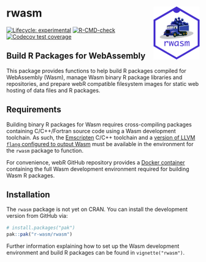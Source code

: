 
<!-- README.md is generated from README.Rmd. Please edit that file -->

# rwasm <a href="https://r-wasm.github.io/rwasm/"><img src="man/figures/logo.png" align="right" height="138" alt="rwasm website" /></a>

<!-- badges: start -->

[![Lifecycle:
experimental](https://img.shields.io/badge/lifecycle-experimental-orange.svg)](https://lifecycle.r-lib.org/articles/stages.html)
[![R-CMD-check](https://github.com/r-wasm/rwasm/actions/workflows/R-CMD-check.yaml/badge.svg)](https://github.com/r-wasm/rwasm/actions/workflows/R-CMD-check.yaml)
[![Codecov test
coverage](https://codecov.io/gh/r-wasm/rwasm/graph/badge.svg)](https://app.codecov.io/gh/r-wasm/rwasm)
<!-- badges: end -->

## Build R Packages for WebAssembly

This package provides functions to help build R packages compiled for
WebAssembly (Wasm), manage Wasm binary R package libraries and
repositories, and prepare webR compatible filesystem images for static
web hosting of data files and R packages.

## Requirements

Building binary R packages for Wasm requires cross-compiling packages
containing C/C++/Fortran source code using a Wasm development toolchain.
As such, the [Emscripten](https://emscripten.org) C/C++ toolchain and a
[version of LLVM `flang` configured to output
Wasm](https://github.com/lionel-/f18-llvm-project/tree/fix-webr) must be
available in the environment for the `rwasm` package to function.

For convenience, webR GitHub repository provides a [Docker
container](https://github.com/r-wasm/webr/pkgs/container/webr)
containing the full Wasm development environment required for building
Wasm R packages.

## Installation

The `rwasm` package is not yet on CRAN. You can install the development
version from GitHub via:

``` r
# install.packages("pak")
pak::pak("r-wasm/rwasm")
```

Further information explaining how to set up the Wasm development
environment and build R packages can be found in `vignette("rwasm")`.
